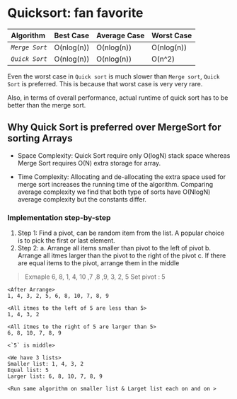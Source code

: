 # Quicksort: fan favorite

| Algorithm | Best Case | Average Case | Worst Case |
|:--- | :--- | :--- | :---|
| *`Merge Sort`* | O(nlog(n)) | O(nlog(n))    | O(nlog(n))   |
| *`Quick Sort`* | O(nlog(n)) | O(nlog(n))    | O(n^2)   |

Even the worst case in `Quick sort` is much slower than `Merge sort`, `Quick Sort` is preferred. This is because that worst case is very very rare. 

Also, in terms of overall performance, actual runtime of quick sort has to be better than the merge sort.

## Why Quick Sort is preferred over MergeSort for sorting Arrays

- Space Complexity: Quick Sort require only O(logN) stack space whereas Merge Sort requires O(N) extra storage for array.

- Time Complexity: Allocating and de-allocating the extra space used for merge sort increases the running time of the algorithm. Comparing average complexity we find that both type of sorts have O(NlogN) average complexity but the constants differ.

### Implementation step-by-step
1. Step 1: Find a pivot, can be random item from the list. A popular choice is to pick the first or last element.
2. Step 2: 
    a. Arrange all items smaller than pivot to the left of pivot
    b. Arrange all itmes larger than the pivot to the right of the pivot
    c. If there are equal items to the pivot, arrange them in the middle

> Exmaple
    6, 8, 1, 4, 10 ,7 ,8 ,9, 3, 2, 5
    Set pivot : 5

    <After Arrange>
    1, 4, 3, 2, 5, 6, 8, 10, 7, 8, 9

    <All itmes to the left of 5 are less than 5>
    1, 4, 3, 2

    <All itmes to the right of 5 are larger than 5>
    6, 8, 10, 7, 8, 9

    <`5` is middle>

    <We have 3 lists>
    Smaller list: 1, 4, 3, 2 
    Equal list: 5
    Larger list: 6, 8, 10, 7, 8, 9

    <Run same algorithm on smaller list & Larget list each on and on >

